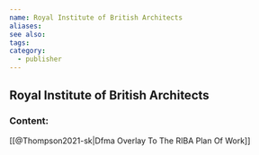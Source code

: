 ```yaml
---
name: Royal Institute of British Architects
aliases:
see also:
tags:
category:
  - publisher
---
```


## Royal Institute of British Architects

### Content:
[[@Thompson2021-sk|Dfma Overlay To The RIBA Plan Of Work]]